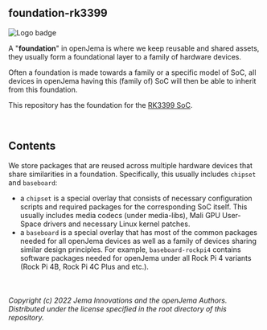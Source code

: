 ## foundation-rk3399

![Logo badge](https://img.shields.io/endpoint?url=https://logo-badge-without-release-image-0lnvd7unef6z.runkit.sh) 

A "**foundation**" in openJema is where we keep reusable and shared assets, they usually form a foundational layer to a family of hardware devices. 

Often a foundation is made towards a family or a specific model of SoC, all devices in openJema having this (family of) SoC will then be able to inherit from this foundation.

This repository has the foundation for the [RK3399 SoC](https://www.rock-chips.com/a/en/products/RK33_Series/2016/0419/758.html).


<br>

## Contents

We store packages that are reused across multiple hardware devices that share similarities in a foundation. Specifically, this usually includes `chipset` and `baseboard`:

 - a `chipset` is a special overlay that consists of necessary configuration scripts and required packages for the corresponding SoC itself. This usually includes media codecs (under media-libs), Mali GPU User-Space drivers and necessary Linux kernel patches.
 - a `baseboard` is a special overlay that has most of the common packages needed for all openJema devices as well as a family of devices sharing similar design principles. For example, `baseboard-rockpi4` contains software packages needed for openJema under all Rock Pi 4 variants (Rock Pi 4B, Rock Pi 4C Plus and etc.).

 <br>

###### Copyright (c) 2022 Jema Innovations and the openJema Authors. Distributed under the license specified in the root directory of this repository.
